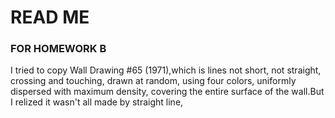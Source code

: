 # READ ME
### FOR HOMEWORK B 
I tried to copy Wall Drawing #65 (1971),which is lines not short, not straight, crossing and touching, drawn at random, using four colors, uniformly dispersed with maximum density, covering the entire surface of the wall.But I relized it wasn't all made by straight line,
